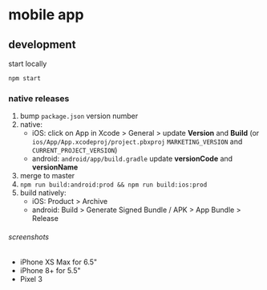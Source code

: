# mobile app
 
## development

start locally

```
npm start
```

### native releases

1. bump `package.json` version number
2. native:
   - iOS: click on App in Xcode > General > update **Version** and **Build** (or `ios/App/App.xcodeproj/project.pbxproj` `MARKETING_VERSION` and `CURRENT_PROJECT_VERSION`)
   - android: `android/app/build.gradle` update **versionCode** and **versionName**
3. merge to master
4. `npm run build:android:prod && npm run build:ios:prod`
5. build natively:
   - iOS: Product > Archive
   - android: Build > Generate Signed Bundle / APK > App Bundle > Release

###### screenshots

- iPhone XS Max for 6.5"
- iPhone 8+ for 5.5"
- Pixel 3




